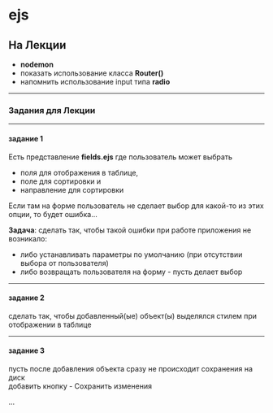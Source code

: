 # ejs

## На Лекции  

- **nodemon**  
- показать использование класса **Router()**  
- напомнить использование input типа **radio**  

---  

### Задания для Лекции  

---  

#### задание 1  

Есть представление **fields.ejs** где пользователь может выбрать  

- поля для отображения в таблице,  
- поле для сортировки и  
- направление для сортировки  

Если там на форме пользователь не сделает выбор для какой-то из этих опции, то будет ошибка...  

**Задача**: сделать так, чтобы такой ошибки при работе приложения не возникало:  

- либо устанавливать параметры по умолчанию (при отсутствии выбора от пользователя)  
- либо возвращать пользователя на форму - пусть делает выбор  

---  

#### задание 2  

сделать так, чтобы добавленный(ые) объект(ы) выделялся стилем при отображении в таблице  

---  

#### задание 3  

пусть после добавления объекта сразу не происходит сохранения на диск  
добавить кнопку - Сохранить изменения  

...  
